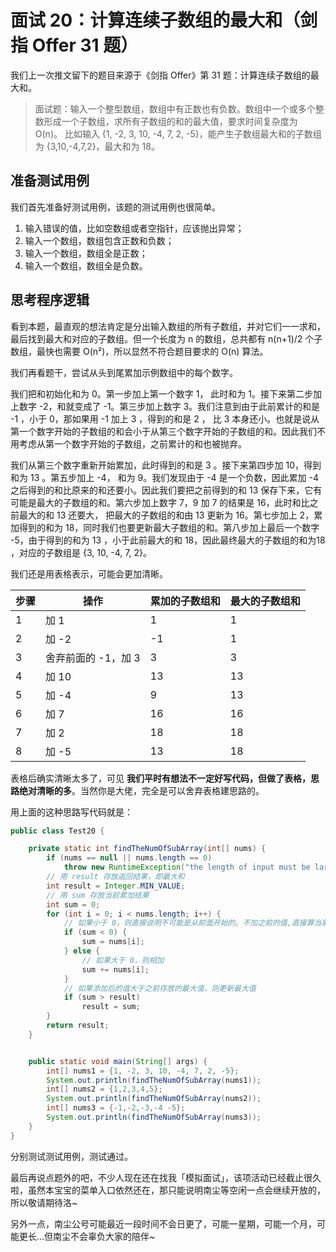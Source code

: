 # 面试 20：计算连续子数组的最大和（剑指 Offer 31 题）

我们上一次推文留下的题目来源于《剑指 Offer》第 31 题：计算连续子数组的最大和。

> 面试题：输入一个整型数组，数组中有正数也有负数。数组中一个或多个整数形成一个子数组，求所有子数组的和的最大值，要求时间复杂度为 O(n)。
> 比如输入 {1, -2, 3, 10, -4, 7, 2, -5}，能产生子数组最大和的子数组为 {3,10,-4,7,2}，最大和为 18。

## 准备测试用例

我们首先准备好测试用例，该题的测试用例也很简单。

1. 输入错误的值，比如空数组或者空指针，应该抛出异常；
2. 输入一个数组，数组包含正数和负数；
3. 输入一个数组，数组全是正数；
4. 输入一个数组，数组全是负数。

## 思考程序逻辑

看到本题，最直观的想法肯定是分出输入数组的所有子数组，并对它们一一求和，最后找到最大和对应的子数组。但一个长度为 n 的数组，总共都有 n(n+1)/2 个子数组，最快也需要 O(n²)，所以显然不符合题目要求的 O(n) 算法。

我们再看题干，尝试从头到尾累加示例数组中的每个数字。

我们把和初始化和为 0。第一步加上第一个数字 1， 此时和为 1。接下来第二步加上数字 -2，和就变成了 -1。第三步加上数字 3。我们注意到由于此前累计的和是 -1 ，小于 0，那如果用 -1 加上 3 ，得到的和是 2 ， 比 3 本身还小。也就是说从第一个数字开始的子数组的和会小于从第三个数字开始的子数组的和。因此我们不用考虑从第一个数字开始的子数组，之前累计的和也被抛弃。

我们从第三个数字重新开始累加，此时得到的和是 3 。接下来第四步加 10，得到和为 13 。第五步加上 -4， 和为 9。我们发现由于 -4 是一个负数，因此累加 -4 之后得到的和比原来的和还要小。因此我们要把之前得到的和 13 保存下来，它有可能是最大的子数组的和。第六步加上数字 7，9 加 7 的结果是 16，此时和比之前最大的和 13 还要大， 把最大的子数组的和由 13 更新为 16。第七步加上 2，累加得到的和为 18，同时我们也要更新最大子数组的和。第八步加上最后一个数字 -5，由于得到的和为 13 ，小于此前最大的和 18，因此最终最大的子数组的和为18 ，对应的子数组是 {3, 10, -4, 7, 2}。

我们还是用表格表示，可能会更加清晰。

| 步骤 | 操作                | 累加的子数组和 | 最大的子数组和 |
| ---- | ------------------- | -------------- | -------------- |
| 1    | 加 1                | 1              | 1              |
| 2    | 加 -2               | -1             | 1              |
| 3    | 舍弃前面的 -1，加 3 | 3              | 3              |
| 4    | 加 10               | 13             | 13             |
| 5    | 加 -4               | 9              | 13             |
| 6    | 加 7                | 16             | 16             |
| 7    | 加 2                | 18             | 18             |
| 8    | 加 -5               | 13             | 18             |

表格后确实清晰太多了，可见 **我们平时有想法不一定好写代码，但做了表格，思路绝对清晰的多**。当然你是大佬，完全是可以舍弃表格建思路的。

用上面的这种思路写代码就是：

```java
public class Test20 {

    private static int findTheNumOfSubArray(int[] nums) {
        if (nums == null || nums.length == 0)
            throw new RuntimeException("the length of input must be large than 0!");
        // 用 result 存放返回结果，即最大和
        int result = Integer.MIN_VALUE;
        // 用 sum 存放当前累加结果
        int sum = 0;
        for (int i = 0; i < nums.length; i++) {
            // 如果小于 0，则直接说明不可能是从前面开始的。不加之前的值,直接算当前值
            if (sum < 0) {
                sum = nums[i];
            } else {
                // 如果大于 0，则相加
                sum += nums[i];
            }
            // 如果添加后的值大于之前存放的最大值，则更新最大值
            if (sum > result)
                result = sum;
        }
        return result;
    }


    public static void main(String[] args) {
        int[] nums1 = {1, -2, 3, 10, -4, 7, 2, -5};
        System.out.println(findTheNumOfSubArray(nums1));
        int[] nums2 = {1,2,3,4,5};
        System.out.println(findTheNumOfSubArray(nums2));
        int[] nums3 = {-1,-2,-3,-4 -5};
        System.out.println(findTheNumOfSubArray(nums3));
    }
}
```

分别测试测试用例，测试通过。

最后再说点题外的吧，不少人现在还在找我「模拟面试」，该项活动已经截止很久啦，虽然本宝宝的菜单入口依然还在，那只能说明南尘等空闲一点会继续开放的，所以敬请期待洛~

另外一点，南尘公号可能最近一段时间不会日更了，可能一星期，可能一个月，可能更长…但南尘不会辜负大家的陪伴~
